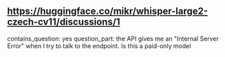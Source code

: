 ## https://huggingface.co/mikr/whisper-large2-czech-cv11/discussions/1

contains_question: yes
question_part: the API gives me an "Internal Server Error" when I try to talk to the endpoint. Is this a paid-only model